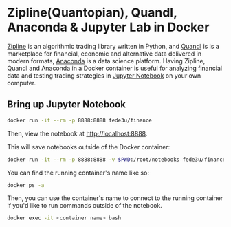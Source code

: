 Zipline(Quantopian), Quandl, Anaconda & Jupyter Lab in Docker
================================================================================
[Zipline](http://www.zipline.io) is an algorithmic trading library written in Python, and [Quandl](https://www.quandl.com) is is a marketplace for financial, economic and alternative data delivered in modern formats,  [Anaconda](https://www.anaconda.com) is a data science platform. Having Zipline, Quandl and Anaconda in a Docker container is useful for analyzing financial data and testing trading strategies in [Jupyter Notebook](http://jupyter.org) on your own computer.


Bring up Jupyter Notebook
--------------------------------------------------------------------------------
```sh
docker run -it --rm -p 8888:8888 fede3u/finance
```

Then, view the notebook at [http://localhost:8888](http://localhost:8888).

This will save notebooks outside of the Docker container:
```sh
docker run -it --rm -p 8888:8888 -v $PWD:/root/notebooks fede3u/finance 
```

You can find the running container's name like so:
```sh
docker ps -a
```

Then, you can use the container's name to connect to the running container if you'd like to run commands outside of the notebook.
```sh
docker exec -it <container name> bash
```

